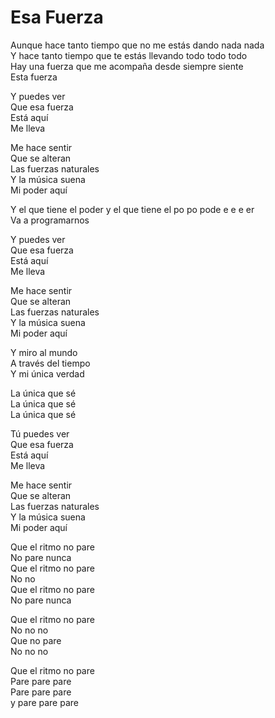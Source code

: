 # Esa Fuerza  

Aunque hace tanto tiempo que no me estás dando nada nada  
Y hace tanto tiempo que te estás llevando todo todo todo  
Hay una fuerza que me acompaña desde siempre siente  
Esta fuerza  

Y puedes ver  
Que esa fuerza  
Está aquí  
Me lleva  

Me hace sentir  
Que se alteran  
Las fuerzas naturales  
Y la música suena  
Mi poder aquí  

Y el que tiene el poder y el que tiene el po po pode e e e er  
Va a programarnos  

Y puedes ver  
Que esa fuerza  
Está aquí  
Me lleva  

Me hace sentir  
Que se alteran  
Las fuerzas naturales  
Y la música suena  
Mi poder aquí  

Y miro al mundo  
A través del tiempo  
Y mi única verdad  

La única que sé  
La única que sé  
La única que sé  

Tú puedes ver  
Que esa fuerza  
Está aquí  
Me lleva  

Me hace sentir  
Que se alteran  
Las fuerzas naturales  
Y la música suena  
Mi poder aquí  

Que el ritmo no pare  
No pare nunca  
Que el ritmo no pare  
No no  
Que el ritmo no pare  
No pare nunca  

Que el ritmo no pare  
No no no  
Que no pare  
No no no  

Que el ritmo no pare  
Pare pare pare   
Pare pare pare  
y pare pare pare  
